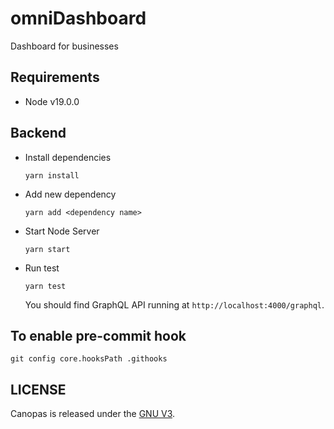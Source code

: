 # omniDashboard

Dashboard for businesses

## Requirements

- Node v19.0.0

## Backend

- Install dependencies

  ```
  yarn install
  ```

- Add new dependency

  ```
  yarn add <dependency name>
  ```

- Start Node Server

  ```
  yarn start
  ```

- Run test

  ```
  yarn test
  ```

  You should find GraphQL API running at `http://localhost:4000/graphql`.

## To enable pre-commit hook

```
git config core.hooksPath .githooks
```

## LICENSE

Canopas is released under the [GNU V3](https://github.com/canopas/canopas-website/blob/master/LICENSE.md).
